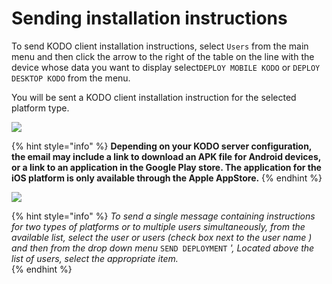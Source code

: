 # Sending installation instructions

To send KODO client installation instructions, select `Users` from the main menu and then click the arrow to the right of the table on the line with the device whose data you want to display select`DEPLOY MOBILE KODO` or `DEPLOY DESKTOP KODO` from the menu.

You will be sent a KODO client installation instruction for the selected platform type.

![](https://blobscdn.gitbook.com/v0/b/gitbook-28427.appspot.com/o/assets%2F-LD_wiez_0EVVIJJEUSK%2F-LD_woYrpsPXEvr23qMU%2F-LD_wsIdbs_Oql3zMXBM%2Fuser_action_s.png?generation=1527497632161896&alt=media)

{% hint style="info" %}
**Depending on your KODO server configuration, the email may include a link to download an APK file for Android devices, or a link to an application in the Google Play store. The application for the iOS platform is only available through the Apple AppStore.**
{% endhint %}

![](https://blobscdn.gitbook.com/v0/b/gitbook-28427.appspot.com/o/assets%2F-LD_wiez_0EVVIJJEUSK%2F-LD_woYrpsPXEvr23qMU%2F-LD_ww-GzQYtisfhpekU%2Fdeployment_mail_s.png?generation=1527497616226454&alt=media)

{% hint style="info" %}
_To send a single message containing instructions for two types of platforms or to multiple users simultaneously, from the available list, select the user or users \(check box next to the user name \) and then from the drop down menu_ `SEND DEPLOYMENT` _', Located above the list of users, select the appropriate item._[    
](https://storware.gitbook.io/storware-kodo-organization-manual/~/drafts/-LUFCxrURgNIt13uc6Qt/primary/v/master/en/installation/global_installer)
{% endhint %}

